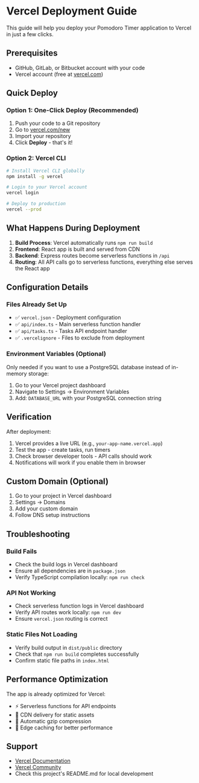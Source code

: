# Vercel Deployment Guide

This guide will help you deploy your Pomodoro Timer application to Vercel in just a few clicks.

## Prerequisites

- GitHub, GitLab, or Bitbucket account with your code
- Vercel account (free at [vercel.com](https://vercel.com))

## Quick Deploy

### Option 1: One-Click Deploy (Recommended)
1. Push your code to a Git repository
2. Go to [vercel.com/new](https://vercel.com/new)
3. Import your repository
4. Click **Deploy** - that's it!

### Option 2: Vercel CLI
```bash
# Install Vercel CLI globally
npm install -g vercel

# Login to your Vercel account
vercel login

# Deploy to production
vercel --prod
```

## What Happens During Deployment

1. **Build Process**: Vercel automatically runs `npm run build`
2. **Frontend**: React app is built and served from CDN
3. **Backend**: Express routes become serverless functions in `/api`
4. **Routing**: All API calls go to serverless functions, everything else serves the React app

## Configuration Details

### Files Already Set Up
- ✅ `vercel.json` - Deployment configuration
- ✅ `api/index.ts` - Main serverless function handler
- ✅ `api/tasks.ts` - Tasks API endpoint handler
- ✅ `.vercelignore` - Files to exclude from deployment

### Environment Variables (Optional)
Only needed if you want to use a PostgreSQL database instead of in-memory storage:

1. Go to your Vercel project dashboard
2. Navigate to Settings → Environment Variables
3. Add: `DATABASE_URL` with your PostgreSQL connection string

## Verification

After deployment:
1. Vercel provides a live URL (e.g., `your-app-name.vercel.app`)
2. Test the app - create tasks, run timers
3. Check browser developer tools - API calls should work
4. Notifications will work if you enable them in browser

## Custom Domain (Optional)

1. Go to your project in Vercel dashboard
2. Settings → Domains
3. Add your custom domain
4. Follow DNS setup instructions

## Troubleshooting

### Build Fails
- Check the build logs in Vercel dashboard
- Ensure all dependencies are in `package.json`
- Verify TypeScript compilation locally: `npm run check`

### API Not Working
- Check serverless function logs in Vercel dashboard
- Verify API routes work locally: `npm run dev`
- Ensure `vercel.json` routing is correct

### Static Files Not Loading
- Verify build output in `dist/public` directory
- Check that `npm run build` completes successfully
- Confirm static file paths in `index.html`

## Performance Optimization

The app is already optimized for Vercel:
- ⚡ Serverless functions for API endpoints
- 🚀 CDN delivery for static assets
- 📱 Automatic gzip compression
- 🔄 Edge caching for better performance

## Support

- [Vercel Documentation](https://vercel.com/docs)
- [Vercel Community](https://github.com/vercel/vercel/discussions)
- Check this project's README.md for local development